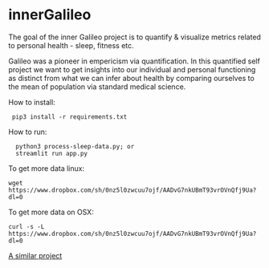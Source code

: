 # innerGalileo

The goal of the inner Galileo project is to quantify & visualize metrics related to personal health - sleep, fitness etc. 

Galileo was a pioneer in empericism via quantification. In this quantified self project we want to get insights into our individual and personal functioning as distinct from what we can infer about health by comparing ourselves to the mean of population via standard medical science.

How to install: 
```
 pip3 install -r requirements.txt 
```
How to run: 
```
  python3 process-sleep-data.py; or
  streamlit run app.py
```


To get more data linux:
``` 
wget https://www.dropbox.com/sh/0nz5l0zwcuu7ojf/AADvG7nkUBmT93vrOVnQfj9Ua?dl=0
```
To get more data on OSX:
```
curl -s -L https://www.dropbox.com/sh/0nz5l0zwcuu7ojf/AADvG7nkUBmT93vrOVnQfj9Ua?dl=0
```

[A similar project](https://pdfs.semanticscholar.org/8e32/64552e108d96e9b9fb95b9795bac989f5052.pdf)
